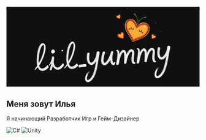 ![Header](https://github.com/lilYummy228/lilYummy228/blob/main/Assets/Title.jpg)

## Меня зовут Илья
Я начинающий Разработчик Игр и Гейм-Дизайнер

<img src="https://cdn.jsdelivr.net/gh/devicons/devicon/icons/csharp/csharp-original.svg" width="50" alt="C#">
<img src="https://upload.wikimedia.org/wikipedia/commons/1/19/Unity_Technologies_logo.svg" width="120" alt="Unity">